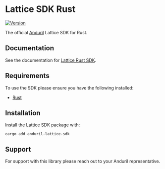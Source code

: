 # Lattice SDK Rust

[![Version](https://img.shields.io/crates/v/anduril-lattice-sdk.svg)](https://crates.io/crates/anduril-lattice-sdk)

The official [Anduril](https://www.anduril.com/) Lattice SDK for Rust.

## Documentation

See the documentation for [Lattice Rust SDK](https://docs.anduril.com/guide/sdks/rust).

## Requirements

To use the SDK please ensure you have the following installed:

* [Rust](https://www.rust-lang.org/tools/install)

## Installation

Install the Lattice SDK package with:

```
cargo add anduril-lattice-sdk
```

## Support

For support with this library please reach out to your Anduril representative.
